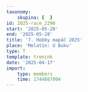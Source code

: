 ```yaml
---
taxonomy:
    skupina: {  }
id: 2025-race_2290
start: '2025-05-28'
end: '2025-05-28'
title: '7. Hobby mapáč 2025'
place: 'Melatín: U Buku'
type: T
template: trenink
date: '2025-04-17'
import:
    type: members
    time: 1744887004
---
```


